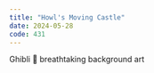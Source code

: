 ```yaml
---
title: "Howl's Moving Castle"
date: 2024-05-28
code: 431
---
```

Ghibli 🤝 breathtaking background art 
